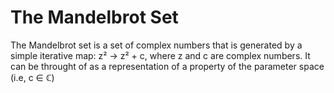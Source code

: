 # The Mandelbrot Set
The Mandelbrot set is a set of complex numbers that is generated by a simple iterative map: z² → z² + c, where z and c are complex numbers. It can be throught of as a representation of a property of the parameter space (i.e, c ∈ ℂ)
